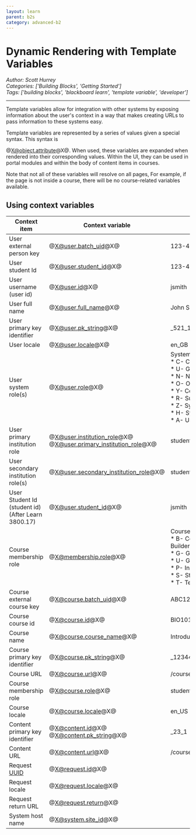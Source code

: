 ```yaml
---
layout: learn
parent: b2s
category: advanced-b2
---
```

# Dynamic Rendering with Template Variables
*Author: Scott Hurrey*  
*Categories: ['Building Blocks', 'Getting Started']*  
*Tags: ['building blocks', 'blackboard learn', 'template variable', 'developer']*  
<hr />
Template variables allow for integration with other systems by exposing
information about the user's context in a way that makes creating URLs to pass
information to these systems easy.

Template variables are represented by a series of values given a special
syntax. This syntax is

@X@object.attribute@X@. When used, these variables are expanded when rendered
into their corresponding values. Within the UI, they can be used in portal
modules and within the body of content items in courses.

Note that not all of these variables will resolve on all pages, For example,
if the page is not inside a course, there will be no course-related variables
available.

## Using context variables

Context item | Context variable | Example output
---|---|---
User external person key | @X@user.batch_uid@X@ | 123-45-6789
User student Id | @X@user.student_id@X@ | 123-45-6789
User username (user id) | @X@user.id@X@ | jsmith
User full name | @X@user.full_name@X@ | John Smith
User primary key identifier | @X@user.pk_string@X@ | _521_1
User locale | @X@user.locale@X@ | en_GB
User system role(s) | @X@user.role@X@ | System Roles:<br />* C- Course Administrator<br />* U- Guest<br />* N- None<br />* O- Observer<br />* Y- Community Administrator<br />* R- Support<br />* Z- System Admin<br />* H- System Support<br />* A- User Administrator
User primary institution role | @X@user.institution_role@X@<br />@X@user.primary_institution_role@X@ | student
User secondary institution role(s) | @X@user.secondary_institution_role@X@ | student,faculty
User Student Id (student id)<br />(After Learn 3800.17) | @X@user.student_id@X@ | jsmith
Course membership role | @X@membership.role@X@ | Course/Organization Roles:<br />* B- Course Builder/Organization Builder<br />* G- Grader/Grader<br />* U- Guest/Guest<br />* P- Instructor/Leader<br />* S- Student/Participant<br />* T- Teacher's Assistant/Assistant
Course external course key | @X@course.batch_uid@X@ | ABC123ABC
Course course id | @X@course.id@X@ | BIO101
Course name | @X@course.course_name@X@ | Introduction to Concepts in Biology
Course primary key identifier | @X@course.pk_string@X@ | _12344_1
Course URL | @X@course.url@X@ | /courses/1/BIO101/
Course membership role | @X@course.role@X@ | student
Course locale | @X@course.locale@X@ | en_US
Content primary key identifier | @X@content.id@X@<br />@X@content.pk_string@X@ | _23_1
Content URL | @X@content.url@X@ | /courses/1/BOB101/content/_221_1
Request [UUID](https://www.opengroup.org/onlinepubs/009629399/apdxa.htm) | @X@request.id@X@ | 
Request locale | @X@request.locale@X@ | 
Request return URL | @X@request.return@X@ | 
System host name | @X@system.site_id@X@ | 

